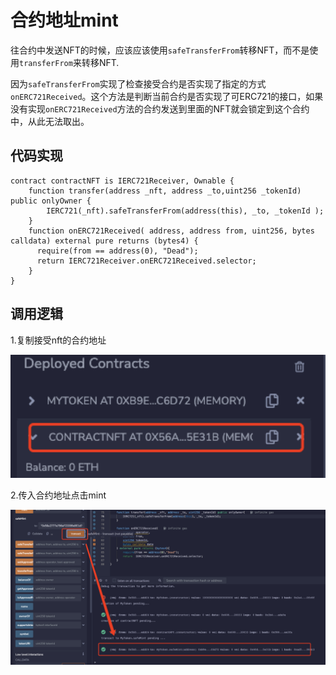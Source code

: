 # 合约地址mint
往合约中发送NFT的时候，应该应该使用`safeTransferFrom`转移NFT，而不是使用`transferFrom`来转移NFT.

因为`safeTransferFrom`实现了检查接受合约是否实现了指定的方式`onERC721Received`。这个方法是判断当前合约是否实现了可ERC721的接口，如果没有实现`onERC721Received`方法的合约发送到里面的NFT就会锁定到这个合约中，从此无法取出。

## 代码实现

```solidity
contract contractNFT is IERC721Receiver, Ownable {
    function transfer(address _nft, address _to,uint256 _tokenId) public onlyOwner {
        IERC721(_nft).safeTransferFrom(address(this), _to, _tokenId );
    }
    function onERC721Received( address, address from, uint256, bytes calldata) external pure returns (bytes4) {
      require(from == address(0), "Dead");
      return IERC721Receiver.onERC721Received.selector;
    }
}
```

## 调用逻辑
1.复制接受nft的合约地址

![复制合约地址](../../img/dev/2.png)

2.传入合约地址点击mint

![mint NFT](../../img/dev/3.png)